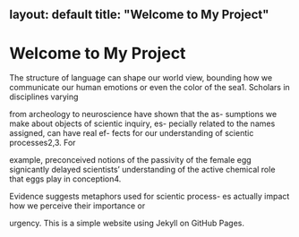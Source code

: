 layout: default
title: "Welcome to My Project"
---

# Welcome to My Project
The structure of language can shape our world view,
bounding how we communicate our human emotions or
even the color of the sea1. Scholars in disciplines varying

from archeology to neuroscience have shown that the as-
sumptions we make about objects of scientic inquiry, es-
pecially related to the names assigned, can have real ef-
fects for our understanding of scientic processes2,3. For

example, preconceived notions of the passivity of the
female egg signicantly delayed scientists’ understanding
of the active chemical role that eggs play in conception4.

Evidence suggests metaphors used for scientic process-
es actually impact how we perceive their importance or

urgency.
This is a simple website using Jekyll on GitHub Pages.
